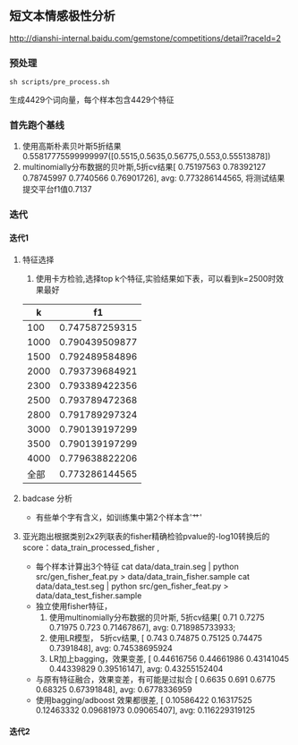 ## 短文本情感极性分析
http://dianshi-internal.baidu.com/gemstone/competitions/detail?raceId=2

### 预处理

    sh scripts/pre_process.sh

生成4429个词向量，每个样本包含4429个特征

### 首先跑个基线
1. 使用高斯朴素贝叶斯5折结果0.55817775599999997([0.5515,0.5635,0.56775,0.553,0.55513878])
2. multinomially分布数据的贝叶斯,5折cv结果[ 0.75197563  0.78392127  0.78745997  0.7740566   0.76901726], avg: 0.773286144565, 将测试结果提交平台f1值0.7137

### 迭代

#### 迭代1
1. 特征选择
    1. 使用卡方检验,选择top k个特征,实验结果如下表，可以看到k=2500时效果最好

    k|f1
    ---|---
    100|0.747587259315
    1000|0.790439509877
    1500|0.792489584896
    2000|0.793739684921
    2300|0.793389422356
    2500|0.793789472368
    2800|0.791789297324
    3000|0.790139197299
    3500|0.790139197299
    4000|0.779638822206
    全部|0.773286144565

2. badcase 分析
    * 有些单个字有含义，如训练集中第2个样本含'艹'
3. 亚光跑出根据类别2x2列联表的fisher精确检验pvalue的-log10转换后的score：data_train_processed_fisher , 
    * 每个样本计算出3个特征
    cat data/data_train.seg | python src/gen_fisher_feat.py > data/data_train_fisher.sample
    cat data/data_test.seg | python src/gen_fisher_feat.py > data/data_test_fisher.sample
    * 独立使用fisher特征，
        1. 使用multinomially分布数据的贝叶斯, 5折cv结果[ 0.71        0.7275      0.71975     0.723       0.71467867], avg: 0.718985733933;
        2. 使用LR模型， 5折cv结果, [ 0.743      0.74875    0.75125    0.74475    0.7391848], avg: 0.74538695924
        3. LR加上bagging，效果变差, [ 0.44616756  0.44661986  0.43141045  0.44339829  0.39516147], avg: 0.43255152404
    * 与原有特征融合，效果变差，有可能是过拟合 [ 0.6635      0.691       0.6775      0.68325     0.67391848], avg: 0.6778336959
    * 使用bagging/adboost 效果都很差, [ 0.10586422  0.16317525  0.12463332  0.09681973  0.09065407], avg: 0.116229319125

#### 迭代2
